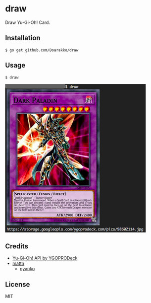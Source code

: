 # draw

Draw Yu-Gi-Oh! Card.

## Installation

```
$ go get github.com/Doarakko/draw
```

## Usage

```
$ draw
```

![](sample.png)

## Credits

- [Yu-Gi-Oh! API by YGOPRODeck](https://db.ygoprodeck.com/api-guide/)
- [mattn](https://github.com/mattn)
  - [nyanko](https://github.com/mattn/nyanko)

## License

MIT
